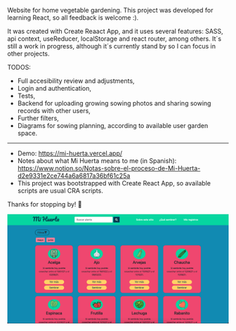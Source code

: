Website for home vegetable gardening. This project was developed for learning React, so all feedback is welcome :).

It was created with Create Reaact App, and it uses several features: SASS, api context, useReducer, localStorage and react router, among others. It´s still a work in progress, although it´s currently stand by so I can focus in other projects.

TODOS:
 - Full accesibility review and adjustments,
 - Login and authentication,
 - Tests,
 - Backend for uploading growing sowing photos and sharing sowing records with other users,
 - Further filters,
 - Diagrams for sowing planning, according to available user garden space. 
 
 -----

* Demo: https://mi-huerta.vercel.app/
* Notes about what Mi Huerta means to me (in Spanish): https://www.notion.so/Notas-sobre-el-proceso-de-Mi-Huerta-d2e9331e2ce744a6a6817a36bf61c25a
* This project was bootstrapped with Create React App, so available scripts are usual CRA scripts.

Thanks for stopping by! 👋

![Desktop vew of State page](public/demo-imgs/desktop-view-StartPage.png)

